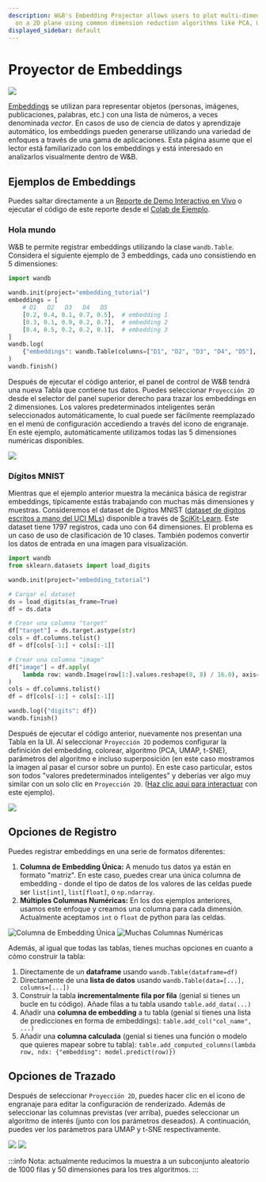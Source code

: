 ```yaml
---
description: W&B's Embedding Projector allows users to plot multi-dimensional embeddings
  on a 2D plane using common dimension reduction algorithms like PCA, UMAP, and t-SNE.
displayed_sidebar: default
---
```


# Proyector de Embeddings

![](/images/weave/embedding_projector.png)

[Embeddings](https://developers.google.com/machine-learning/crash-course/embeddings/video-lecture) se utilizan para representar objetos (personas, imágenes, publicaciones, palabras, etc.) con una lista de números, a veces denominada _vector_. En casos de uso de ciencia de datos y aprendizaje automático, los embeddings pueden generarse utilizando una variedad de enfoques a través de una gama de aplicaciones. Esta página asume que el lector está familiarizado con los embeddings y está interesado en analizarlos visualmente dentro de W&B.

## Ejemplos de Embeddings

Puedes saltar directamente a un [Reporte de Demo Interactivo en Vivo](https://wandb.ai/timssweeney/toy\_datasets/reports/Feature-Report-W-B-Embeddings-Projector--VmlldzoxMjg2MjY4?accessToken=bo36zrgl0gref1th5nj59nrft9rc4r71s53zr2qvqlz68jwn8d8yyjdz73cqfyhq) o ejecutar el código de este reporte desde el [Colab de Ejemplo](https://colab.research.google.com/drive/1DaKL4lZVh3ETyYEM1oJ46ffjpGs8glXA#scrollTo=D--9i6-gXBm\_).

### Hola mundo

W&B te permite registrar embeddings utilizando la clase `wandb.Table`. Considera el siguiente ejemplo de 3 embeddings, cada uno consistiendo en 5 dimensiones:

```python
import wandb

wandb.init(project="embedding_tutorial")
embeddings = [
    # D1   D2   D3   D4   D5
    [0.2, 0.4, 0.1, 0.7, 0.5],  # embedding 1
    [0.3, 0.1, 0.9, 0.2, 0.7],  # embedding 2
    [0.4, 0.5, 0.2, 0.2, 0.1],  # embedding 3
]
wandb.log(
    {"embeddings": wandb.Table(columns=["D1", "D2", "D3", "D4", "D5"], data=embeddings)}
)
wandb.finish()
```

Después de ejecutar el código anterior, el panel de control de W&B tendrá una nueva Tabla que contiene tus datos. Puedes seleccionar `Proyección 2D` desde el selector del panel superior derecho para trazar los embeddings en 2 dimensiones. Los valores predeterminados inteligentes serán seleccionados automáticamente, lo cual puede ser fácilmente reemplazado en el menú de configuración accediendo a través del icono de engranaje. En este ejemplo, automáticamente utilizamos todas las 5 dimensiones numéricas disponibles.

![](/images/app_ui/weave_hello_world.png)

### Dígitos MNIST

Mientras que el ejemplo anterior muestra la mecánica básica de registrar embeddings, típicamente estás trabajando con muchas más dimensiones y muestras. Consideremos el dataset de Dígitos MNIST ([dataset de dígitos escritos a mano del UCI ML](https://archive.ics.uci.edu/ml/datasets/Optical+Recognition+of+Handwritten+Digits)[s](https://archive.ics.uci.edu/ml/datasets/Optical+Recognition+of+Handwritten+Digits)) disponible a través de [SciKit-Learn](https://scikit-learn.org/stable/modules/generated/sklearn.datasets.load\_digits.html). Este dataset tiene 1797 registros, cada uno con 64 dimensiones. El problema es un caso de uso de clasificación de 10 clases. También podemos convertir los datos de entrada en una imagen para visualización.

```python
import wandb
from sklearn.datasets import load_digits

wandb.init(project="embedding_tutorial")

# Cargar el dataset
ds = load_digits(as_frame=True)
df = ds.data

# Crear una columna "target"
df["target"] = ds.target.astype(str)
cols = df.columns.tolist()
df = df[cols[-1:] + cols[:-1]]

# Crear una columna "image"
df["image"] = df.apply(
    lambda row: wandb.Image(row[1:].values.reshape(8, 8) / 16.0), axis=1
)
cols = df.columns.tolist()
df = df[cols[-1:] + cols[:-1]]

wandb.log({"digits": df})
wandb.finish()
```

Después de ejecutar el código anterior, nuevamente nos presentan una Tabla en la UI. Al seleccionar `Proyección 2D` podemos configurar la definición del embedding, colorear, algoritmo (PCA, UMAP, t-SNE), parámetros del algoritmo e incluso superposición (en este caso mostramos la imagen al pasar el cursor sobre un punto). En este caso particular, estos son todos "valores predeterminados inteligentes" y deberías ver algo muy similar con un solo clic en `Proyección 2D`. ([Haz clic aquí para interactuar](https://wandb.ai/timssweeney/embedding\_tutorial/runs/k6guxhum?workspace=user-timssweeney) con este ejemplo).

![](/images/weave/embedding_projector.png)

## Opciones de Registro

Puedes registrar embeddings en una serie de formatos diferentes:

1. **Columna de Embedding Única:** A menudo tus datos ya están en formato "matriz". En este caso, puedes crear una única columna de embedding - donde el tipo de datos de los valores de las celdas puede ser `list[int]`, `list[float]`, o `np.ndarray`.
2. **Múltiples Columnas Numéricas:** En los dos ejemplos anteriores, usamos este enfoque y creamos una columna para cada dimensión. Actualmente aceptamos `int` o `float` de python para las celdas.

![Columna de Embedding Única](/images/weave/logging_options.png)
![Muchas Columnas Numéricas](/images/weave/logging_option_image_right.png)

Además, al igual que todas las tablas, tienes muchas opciones en cuanto a cómo construir la tabla:

1. Directamente de un **dataframe** usando `wandb.Table(dataframe=df)`
2. Directamente de una **lista de datos** usando `wandb.Table(data=[...], columns=[...])`
3. Construir la tabla **incrementalmente fila por fila** (genial si tienes un bucle en tu código). Añade filas a tu tabla usando `table.add_data(...)`
4. Añadir una **columna de embedding** a tu tabla (genial si tienes una lista de predicciones en forma de embeddings): `table.add_col("col_name", ...)`
5. Añadir una **columna calculada** (genial si tienes una función o modelo que quieres mapear sobre tu tabla): `table.add_computed_columns(lambda row, ndx: {"embedding": model.predict(row)})`

## Opciones de Trazado

Después de seleccionar `Proyección 2D`, puedes hacer clic en el icono de engranaje para editar la configuración de renderizado. Además de seleccionar las columnas previstas (ver arriba), puedes seleccionar un algoritmo de interés (junto con los parámetros deseados). A continuación, puedes ver los parámetros para UMAP y t-SNE respectivamente.

![](/images/weave/plotting_options_left.png) 
![](/images/weave/plotting_options_right.png)

:::info
Nota: actualmente reducimos la muestra a un subconjunto aleatorio de 1000 filas y 50 dimensiones para los tres algoritmos.
:::